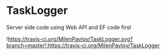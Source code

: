 # TaskLogger
Server side code using Web API and EF code first

!https://travis-ci.org/MilenPavlov/TaskLogger.svg?branch=master!:https://travis-ci.org/MilenPavlov/TaskLogger
